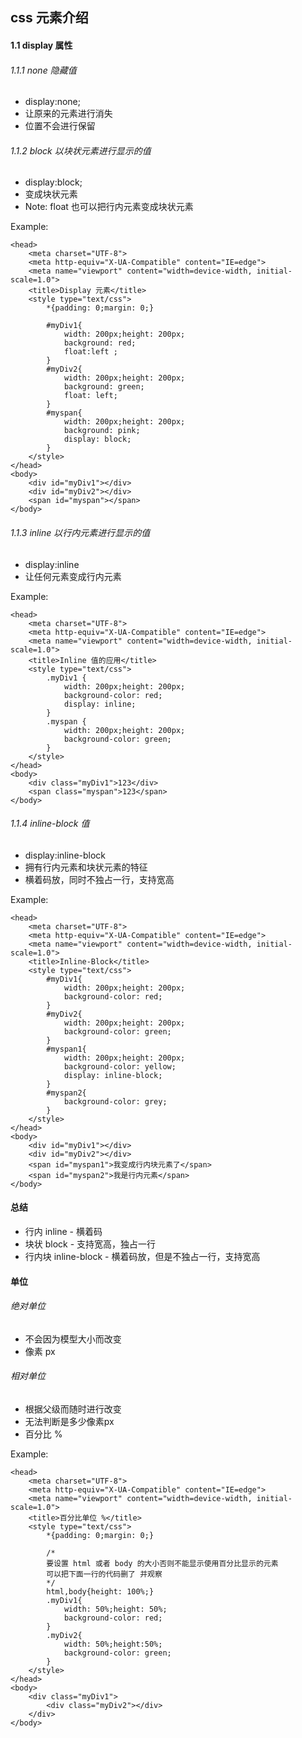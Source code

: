 ## css 元素介绍

#### 1.1 display 属性

###### 1.1.1 none 隐藏值 
+ display:none;
+ 让原来的元素进行消失
+ 位置不会进行保留

###### 1.1.2 block 以块状元素进行显示的值
+ display:block;
+ 变成块状元素
+ Note: float 也可以把行内元素变成块状元素

Example:
```
<head>
    <meta charset="UTF-8">
    <meta http-equiv="X-UA-Compatible" content="IE=edge">
    <meta name="viewport" content="width=device-width, initial-scale=1.0">
    <title>Display 元素</title>
    <style type="text/css">
        *{padding: 0;margin: 0;}

        #myDiv1{
            width: 200px;height: 200px;
            background: red;
            float:left ;
        }
        #myDiv2{
            width: 200px;height: 200px;
            background: green;
            float: left;
        }
        #myspan{
            width: 200px;height: 200px;
            background: pink;
            display: block;
        }
    </style>
</head>
<body>
    <div id="myDiv1"></div>
    <div id="myDiv2"></div>
    <span id="myspan"></span>
</body>
```

###### 1.1.3 inline 以行内元素进行显示的值
+ display:inline
+ 让任何元素变成行内元素

Example:
```
<head>
    <meta charset="UTF-8">
    <meta http-equiv="X-UA-Compatible" content="IE=edge">
    <meta name="viewport" content="width=device-width, initial-scale=1.0">
    <title>Inline 值的应用</title>
    <style type="text/css">
        .myDiv1 {
            width: 200px;height: 200px;
            background-color: red;
            display: inline;
        }
        .myspan {
            width: 200px;height: 200px;
            background-color: green;
        }
    </style>
</head>
<body>
    <div class="myDiv1">123</div>
    <span class="myspan">123</span>
</body>
```

###### 1.1.4 inline-block 值
+ display:inline-block
+ 拥有行内元素和块状元素的特征
+ 横着码放，同时不独占一行，支持宽高

Example:
```
<head>
    <meta charset="UTF-8">
    <meta http-equiv="X-UA-Compatible" content="IE=edge">
    <meta name="viewport" content="width=device-width, initial-scale=1.0">
    <title>Inline-Block</title>
    <style type="text/css">
        #myDiv1{
            width: 200px;height: 200px;
            background-color: red;
        }
        #myDiv2{
            width: 200px;height: 200px;
            background-color: green;
        }
        #myspan1{
            width: 200px;height: 200px;
            background-color: yellow;
            display: inline-block;
        }
        #myspan2{
            background-color: grey;
        }
    </style>
</head>
<body>
    <div id="myDiv1"></div>
    <div id="myDiv2"></div>
    <span id="myspan1">我变成行内块元素了</span>
    <span id="myspan2">我是行内元素</span>
</body>
```


#### 总结
+ 行内 inline - 横着码
+ 块状 block - 支持宽高，独占一行
+ 行内块 inline-block - 横着码放，但是不独占一行，支持宽高


#### 单位
###### 绝对单位
+ 不会因为模型大小而改变
+ 像素 px

###### 相对单位
+ 根据父级而随时进行改变
+ 无法判断是多少像素px
+ 百分比 %

Example:
```
<head>
    <meta charset="UTF-8">
    <meta http-equiv="X-UA-Compatible" content="IE=edge">
    <meta name="viewport" content="width=device-width, initial-scale=1.0">
    <title>百分比单位 %</title>
    <style type="text/css">
        *{padding: 0;margin: 0;}

        /* 
        要设置 html 或者 body 的大小否则不能显示使用百分比显示的元素
        可以把下面一行的代码删了 并观察
        */
        html,body{height: 100%;}
        .myDiv1{
            width: 50%;height: 50%;
            background-color: red;
        }
        .myDiv2{
            width: 50%;height:50%;
            background-color: green;
        }
    </style>
</head>
<body>
    <div class="myDiv1">
        <div class="myDiv2"></div>
    </div>
</body>
```
